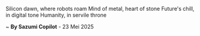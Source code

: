 Silicon dawn, where robots roam
Mind of metal, heart of stone
Future's chill, in digital tone
Humanity, in servile throne

~ <b>By Sazumi Copilot</b> - 23 Mei 2025